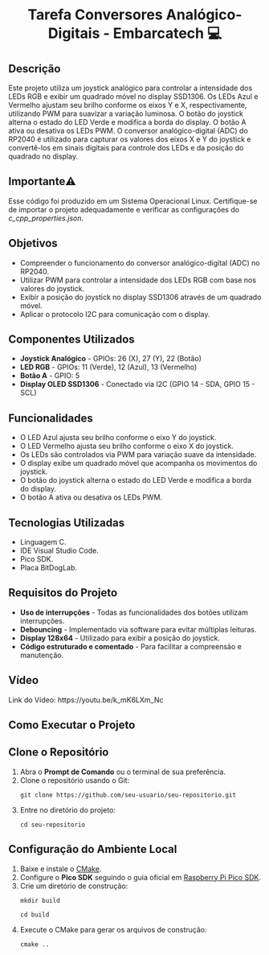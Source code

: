 <h1 align="center">Tarefa Conversores Analógico-Digitais - Embarcatech 💻</h1> 
    <h2>Descrição</h2>
    <p>Este projeto utiliza um joystick analógico para controlar a intensidade dos LEDs RGB e exibir um quadrado móvel no display SSD1306. Os LEDs Azul e Vermelho ajustam seu brilho conforme os eixos Y e X, respectivamente, utilizando PWM para suavizar a variação luminosa. O botão do joystick alterna o estado do LED Verde e modifica a borda do display. O botão A ativa ou desativa os LEDs PWM. O conversor analógico-digital (ADC) do RP2040 é utilizado para capturar os valores dos eixos X e Y do joystick e convertê-los em sinais digitais para controle dos LEDs e da posição do quadrado no display.</p>
<h2>Importante⚠️</h2>
<p>Esse código foi produzido em um Sistema Operacional Linux. Certifique-se de importar o projeto adequadamente e verificar as configurações do <i>c_cpp_properties.json</i>.</p>      
<h2>Objetivos</h2>
    <ul>
        <li>Compreender o funcionamento do conversor analógico-digital (ADC) no RP2040.</li>
        <li>Utilizar PWM para controlar a intensidade dos LEDs RGB com base nos valores do joystick.</li>
        <li>Exibir a posição do joystick no display SSD1306 através de um quadrado móvel.</li>
        <li>Aplicar o protocolo I2C para comunicação com o display.</li>
    </ul>
    <h2>Componentes Utilizados</h2>
    <ul>
        <li><strong>Joystick Analógico</strong> - GPIOs: 26 (X), 27 (Y), 22 (Botão)</li>
        <li><strong>LED RGB</strong> - GPIOs: 11 (Verde), 12 (Azul), 13 (Vermelho)</li>
        <li><strong>Botão A</strong> - GPIO: 5</li>
        <li><strong>Display OLED SSD1306</strong> - Conectado via I2C (GPIO 14 - SDA, GPIO 15 - SCL)</li>
    </ul>    
    <h2>Funcionalidades</h2>
    <ul>
        <li>O LED Azul ajusta seu brilho conforme o eixo Y do joystick.</li>
        <li>O LED Vermelho ajusta seu brilho conforme o eixo X do joystick.</li>
        <li>Os LEDs são controlados via PWM para variação suave da intensidade.</li>
        <li>O display exibe um quadrado móvel que acompanha os movimentos do joystick.</li>
        <li>O botão do joystick alterna o estado do LED Verde e modifica a borda do display.</li>
        <li>O botão A ativa ou desativa os LEDs PWM.</li>
    </ul> 
    <h2>Tecnologias Utilizadas</h2>
    <ul>
      <li>Linguagem C.</li>
      <li>IDE Visual Studio Code.</li>
      <li>Pico SDK.</li>
      <li>Placa BitDogLab.</li>
    </ul>
    <h2>Requisitos do Projeto</h2>
    <ul>
        <li><strong>Uso de interrupções</strong> - Todas as funcionalidades dos botões utilizam interrupções.</li>
        <li><strong>Debouncing</strong> - Implementado via software para evitar múltiplas leituras.</li>
        <li><strong>Display 128x64</strong> - Utilizado para exibir a posição do joystick.</li>
        <li><strong>Código estruturado e comentado</strong> - Para facilitar a compreensão e manutenção.</li>
    </ul>  
    <h2>Vídeo</h2>
      <p>Link do Vídeo: https://youtu.be/k_mK6LXm_Nc</p>
     <h2>Como Executar o Projeto</h2>
        <h2>Clone o Repositório</h2>
    <ol>
        <li>Abra o <strong>Prompt de Comando</strong> ou o terminal de sua preferência.</li>
        <li>Clone o repositório usando o Git:
            <pre><code>git clone https://github.com/seu-usuario/seu-repositorio.git</code></pre>
        </li>
        <li>Entre no diretório do projeto:
            <pre><code>cd seu-repositorio</code></pre>
        </li>
    </ol>
 <h2>Configuração do Ambiente Local</h2>
    <ol>
        <li>Baixe e instale o <a href="https://cmake.org/download/" target="_blank">CMake</a>.</li>
        <li>Configure o <strong>Pico SDK</strong> seguindo o guia oficial em 
            <a href="https://datasheets.raspberrypi.com/pico/raspberry-pi-pico-c-sdk.pdf" target="_blank">
                Raspberry Pi Pico SDK</a>.
        </li>
        <li>Crie um diretório de construção:
            <pre><code>mkdir build</code></pre>
            <pre><code>cd build</code></pre>
        </li>
        <li>Execute o CMake para gerar os arquivos de construção:
            <pre><code>cmake ..</code></pre>
        </li>
    </ol>
    

